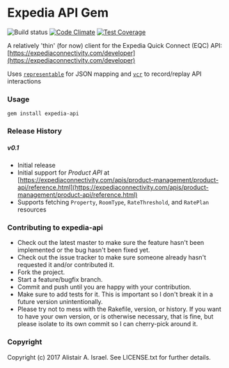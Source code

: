 Expedia API Gem
===

![Build status](https://travis-ci.org/ShoreSuite/expedia-api.svg?branch=develop) [![Code Climate](https://codeclimate.com/github/ShoreSuite/expedia-api/badges/gpa.svg)](https://codeclimate.com/github/ShoreSuite/expedia-api) [![Test Coverage](https://codeclimate.com/github/ShoreSuite/expedia-api/badges/coverage.svg)](https://codeclimate.com/github/ShoreSuite/expedia-api/coverage)

A relatively 'thin' (for now) client for the Expedia Quick Connect (EQC) API: [https://expediaconnectivity.com/developer](https://expediaconnectivity.com/developer)

Uses [`representable`](http://trailblazer.to/gems/representable/) for JSON mapping and [`vcr`](https://github.com/vcr/vcr) to record/replay API interactions

### Usage

```
gem install expedia-api
```

### Release History

##### v0.1
* Initial release
* Initial support for *Product API* at [https://expediaconnectivity.com/apis/product-management/product-api/reference.html](https://expediaconnectivity.com/apis/product-management/product-api/reference.html)
* Supports fetching `Property`, `RoomType`, `RateThreshold`, and `RatePlan` resources

### Contributing to expedia-api

-   Check out the latest master to make sure the feature hasn't been implemented or the bug hasn't been fixed yet.
-   Check out the issue tracker to make sure someone already hasn't requested it and/or contributed it.
-   Fork the project.
-   Start a feature/bugfix branch.
-   Commit and push until you are happy with your contribution.
-   Make sure to add tests for it. This is important so I don't break it in a future version unintentionally.
-   Please try not to mess with the Rakefile, version, or history. If you want to have your own version, or is otherwise necessary, that is fine, but please isolate to its own commit so I can cherry-pick around it.

### Copyright

Copyright (c) 2017 Alistair A. Israel. See
LICENSE.txt for further details.
